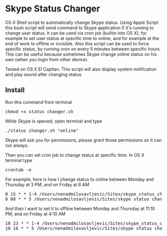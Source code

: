 # Skype Status Changer

OS X Shell script to automatically change Skype status.
Using Apple Script this bash script will send command to Skype application if it's running to change user status.
It can be used via cron job (builtin into OS X), for example to set user status at specific time to online, and for example at the end of work to offline or invisible.
Also this script can be used to force specific status, by running cron on every 5 minutes between specific hours. This can be useful because sometimes Skype change online status on his own (when you login from other device).

Tested on OS X El Capitan.
This script will also display system notification and play sound after changing status.

## Install

Run this command from terminal
<pre>chmod +x status_changer.sh</pre>

While Skype is opened, open terminal and type

<pre>./status_changer.sh "online"</pre>

Skype will ask you for permissions, please grant those permissions so it can run always.

Than you can set cron job to change status at specific time.
In OS X terminal type

<pre>
crontab -e
</pre>

For example, here is how I change status to online between Monday and Thursday at 3 PM, and on Friday at 8 AM

<pre>
0 15 * * 1-4 /Users/nenadmilosavljevic/Sites/skype_status_changer/status_changer.sh "online"
0 08 * * 5 /Users/nenadmilosavljevic/Sites/skype_status_changer/status_changer.sh "online"
</pre>

And than I want to set it to offline between Monday and Thursday at 11:10 PM, and on Friday at 4:10 AM

<pre>
10 23 * * 1-4 /Users/nenadmilosavljevic/Sites/skype_status_changer/status_changer.sh "offline"
10 16 * * 5 /Users/nenadmilosavljevic/Sites/skype_status_changer/status_changer.sh "offline"
</pre>
